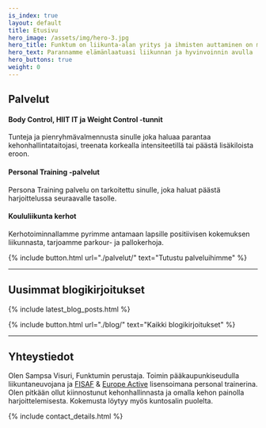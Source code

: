 ```yaml
---
is_index: true
layout: default
title: Etusivu
hero_image: /assets/img/hero-3.jpg
hero_title: Funktum on liikunta-alan yritys ja ihmisten auttaminen on meille erittäin tärkeää
hero_text: Parannamme elämänlaatuasi liikunnan ja hyvinvoinnin avulla
hero_buttons: true
weight: 0
---
```


## Palvelut

#### Body Control, HIIT IT ja Weight Control -tunnit

Tunteja ja pienryhmävalmennusta sinulle joka haluaa parantaa kehonhallintataitojasi, treenata korkealla intensiteetillä tai päästä lisäkiloista eroon.

#### Personal Training -palvelut

Persona Training palvelu on tarkoitettu sinulle, joka haluat päästä harjoittelussa seuraavalle tasolle.

#### Koululiikunta kerhot

Kerhotoiminnallamme pyrimme antamaan lapsille positiivisen kokemuksen liikunnasta, tarjoamme parkour- ja pallokerhoja.

{% include button.html url="./palvelut/" text="Tutustu palveluihimme" %}

---

## Uusimmat blogikirjoitukset

{% include latest_blog_posts.html %}

{% include button.html url="./blog/" text="Kaikki blogikirjoitukset" %}

---

## Yhteystiedot

Olen Sampsa Visuri, Funktumin perustaja. Toimin pääkaupunkiseudulla liikuntaneuvojana ja [FISAF](http://www.fisafinternational.com/en/) & [Europe Active](http://www.europeactive.eu/) lisensoimana personal trainerina. Olen pitkään ollut kiinnostunut kehonhallinnasta ja omalla kehon painolla harjoittelemisesta. Kokemusta löytyy myös kuntosalin puolelta.

{% include contact_details.html %}
